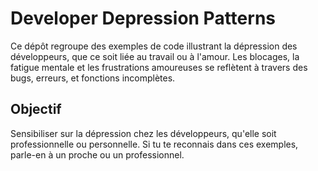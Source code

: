 # Developer Depression Patterns

Ce dépôt regroupe des exemples de code illustrant la dépression des développeurs, que ce soit liée au travail ou à l'amour. Les blocages, la fatigue mentale et les frustrations amoureuses se reflètent à travers des bugs, erreurs, et fonctions incomplètes.

## Objectif

Sensibiliser sur la dépression chez les développeurs, qu'elle soit professionnelle ou personnelle. Si tu te reconnais dans ces exemples, parle-en à un proche ou un professionnel.